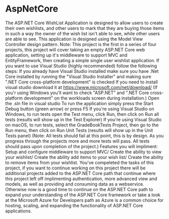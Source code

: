 # AspNetCore
The ASP.NET Core WishList Application is designed to allow users to create their own wishlists, and other users to mark that they are buying those items in such a way the owner of the wish list isn't able to see, while other users are able to see. This application is designed using the Model View Controller design pattern. Note: This project is the first in a series of four projects, this project will cover taking an empty ASP.NET Core web application, setting up it's middleware to support MVC and EntityFramework, then creating a simple single user wishlist application.
If you want to use Visual Studio (highly recommended) follow the following steps:
If you already have Visual Studio installed make sure you have .Net Core installed by running the "Visual Studio Installer" and making sure ".NET Core cross-platform development" is checked If you need to install visual studio download it at https://www.microsoft.com/net/download/ (If you'r using Windows you'll want to check "ASP.NET" and ".NET Core cross-platform development" on the workloads screen during installation.) Open the .sln file in visual studio To run the application simply press the Start Debug button (green arrow) or press F5 If you're using Visual Studio on Windows, to run tests open the Test menu, click Run, then click on Run all tests (results will show up in the Test Explorer) If you're using Visual Studio on macOS, to run tests, select the GradeBookTests Project, then go to the Run menu, then click on Run Unit Tests (results will show up in the Unit Tests panel) (Note: All tests should fail at this point, this is by design. As you progress through the projects more and more tests will pass. All tests should pass upon completion of the project.)
Features you will impliment: Setup and configure middleware to support MVC/ Create the ability to view your wishlist/ Create the ability add items to your wish list/ Create the ability to remove items from your wishlist.
You've compeleted the tasks of this project, if you want to continue working on this project there will be additional projects added to the ASP.NET Core path that continue where this project left off implimenting authentication, more advanced view and models, as well as providing and consuming data as a webservice.
Otherwise now is a good time to continue on the ASP.NET Core path to expand your understanding of the ASP.NET Core framework or take a look at the Microsoft Azure for Developers path as Azure is a common choice for hosting, scaling, and expanding the functionality of ASP.NET Core applications.
